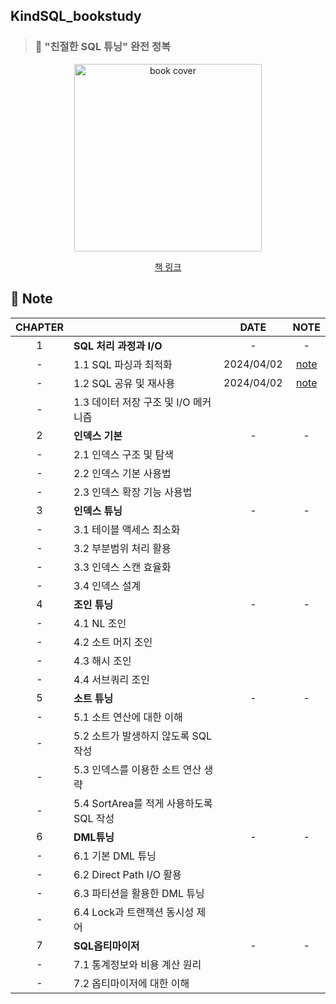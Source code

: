 ## KindSQL_bookstudy

> ### 📕 "친절한 SQL 튜닝" 완전 정복

<div align="center">
  <img src="https://image.yes24.com/goods/61254539/XL" alt="book cover" width="300"/>
  <br>
  
  [책 링크](https://www.yes24.com/Product/Goods/61254539)
</div>

## 🎊 Note

<div align="center">
  
|CHAPTER||DATE|NOTE|
| :--------: | :-----------|:---------------------------------------: |:------:|
|1|**SQL 처리 과정과 I/O**|-|-|
|-|1.1 SQL 파싱과 최적화|2024/04/02|[note](https://github.com/ChoiSeEun/KindSQL_bookstudy/blob/main/Chapter01/Ch1-1.%20SQL%20%ED%8C%8C%EC%8B%B1%EA%B3%BC%20%EC%B5%9C%EC%A0%81%ED%99%94.md)|
|-|1.2 SQL 공유 및 재사용|2024/04/02|[note](https://github.com/ChoiSeEun/KindSQL_bookstudy/blob/main/Chapter01/Ch1-2.%20SQL%20%EA%B3%B5%EC%9C%A0%20%EB%B0%8F%20%EC%9E%AC%EC%82%AC%EC%9A%A9.md)|
|-|1.3 데이터 저장 구조 및 I/O 메커니즘|||
|2|**인덱스 기본**|-|-|
|-|2.1 인덱스 구조 및 탐색|||
|-|2.2 인덱스 기본 사용법|||
|-|2.3 인덱스 확장 기능 사용법|||
|3|**인덱스 튜닝**|-|-|
|-|3.1 테이블 액세스 최소화|||
|-|3.2 부분범위 처리 활용|||
|-|3.3 인덱스 스캔 효율화|||
|-|3.4 인덱스 설계|||
|4|**조인 튜닝**|-|-|
|-|4.1 NL 조인|||
|-|4.2 소트 머지 조인|||
|-|4.3 해시 조인|||
|-|4.4 서브쿼리 조인|||
|5|**소트 튜닝**|-|-|
|-|5.1 소트 연산에 대한 이해|||
|-|5.2 소트가 발생하지 않도록 SQL 작성|||
|-|5.3 인덱스를 이용한 소트 연산 생략|||
|-|5.4 SortArea를 적게 사용하도록 SQL 작성|||
|6|**DML튜닝**|-|-|
|-|6.1 기본 DML 튜닝|||
|-|6.2 Direct Path I/O 활용|||
|-|6.3 파티션을 활용한 DML 튜닝|||
|-|6.4 Lock과 트랜잭션 동시성 제어|||
|7|**SQL옵티마이저**|-|-|
|-|7.1 통계정보와 비용 계산 원리|||
|-|7.2 옵티마이저에 대한 이해|||

</div>
